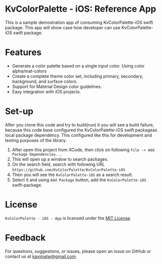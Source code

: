 # KvColorPalette - iOS: Reference App

This is a sample demostration app of consuming KvColorPalette-iOS swift package. This app will show case how developer can use
KvColorPalette-iOS swift package. 

# Features
* Generate a color palette based on a single input color. Using color alpha/mat-colors
* Create a complete theme color set, including primary, secondary, background, and surface colors.
* Support for Material Design color guidelines.
* Easy integration with iOS projects.

# Set-up
After you clone this code and try to build(run) it you will see a build failure, because this code base configured the KvColorPalette-iOS swift packageas local package dependency. This configured like this for development and testing purposes of the library.
1. After open this project from XCode, then click on following `File -> Add Package Dependencies...` 
2. This will open up a window to search packages.
3. On the search field, search with following URL `https://github.com/KvColorPalette/KvColorPalette-iOS`
4. Then you will see the `KvColorPalette-iOS` as a search result. 
5. Select it and using `Add Package` button, add the `KvColorPalette-iOS` swift-package.


# License
`KvColorPalette - iOS - App` is licensed under the [MIT License](https://github.com/KvColorPalette/KvColorPalette-iOS-App/blob/main/LICENSE).

# Feedback
For questions, suggestions, or issues, please open an issue on GitHub or contact us at kavimalw@gmail.com.



